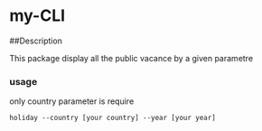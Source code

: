 # my-CLI

##Description

This package display all the public vacance by a given parametre

### usage
only country parameter is require

 `holiday --country [your country] --year [your year]`

